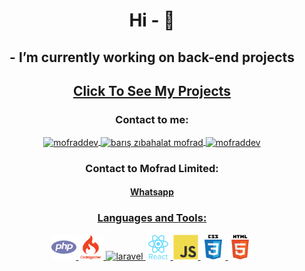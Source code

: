 <div align="center">
  <h1>Hi - 👋</h1>
  <h2>- I’m currently working on back-end projects</h2>
  <h2>
    <a href="https://mofrad.dev">
      Click To See My Projects
    </a>
  </h2>
  <h3>Contact to me:</h3>
  <p>
    <a href="https://twitter.com/mofraddev" target="blank">
      <img align="center" src="https://raw.githubusercontent.com/rahuldkjain/github-profile-readme-generator/master/src/images/icons/Social/twitter.svg" alt="mofraddev" height="30" width="40" />
    </a>
    <a href="https://www.linkedin.com/in/barismofrad/" target="blank">
      <img align="center" src="https://raw.githubusercontent.com/rahuldkjain/github-profile-readme-generator/master/src/images/icons/Social/linked-in-alt.svg" alt="barış zıbahalat mofrad" height="30" width="40" />
    </a>
    <a href="https://www.instagram.com/mofraddev" target="blank">
      <img align="center" src="https://raw.githubusercontent.com/rahuldkjain/github-profile-readme-generator/master/src/images/icons/Social/instagram.svg" alt="mofraddev" height="30" width="40" />
    </a>
  </p>
  
  <h3>Contact to Mofrad Limited:</h3>
  <p>
    <h4 height="30" width="40">
      <a href="https://wa.me/908503085778" target="blank">Whatsapp</a>
    </h4>
  </p>
  
  <h3><a href="https://github-readme-stats.vercel.app/api/top-langs?username=mofraddev&amp;show_icons=true&amp;locale=en&amp;layout=compact">Languages and Tools:</a></h3>
  <p>
    <a href="https://www.w3schools.com/php/" target="_blank">
      <img src="https://raw.githubusercontent.com/devicons/devicon/master/icons/php/php-plain.svg" alt="php" width="40" height="40" />
    </a>
    <a href="https://www.codeigniter.com" target="_blank">
      <img src="https://raw.githubusercontent.com/devicons/devicon/master/icons/codeigniter/codeigniter-plain-wordmark.svg" alt="codeigniter" width="40" height="40" />
    </a>
    <a href="https://www.laravel.com" target="_blank">
      <img src="https://www.svgrepo.com/show/376332/laravel.svg" alt="laravel" width="40" height="40" />
    </a>
    <a href="https://reactjs.org" target="_blank">
      <img src="https://raw.githubusercontent.com/devicons/devicon/master/icons/react/react-original-wordmark.svg" alt="react" width="40" height="40" />
    </a>
    <a href="https://developer.mozilla.org/en-US/docs/Web/JavaScript" target="_blank">
      <img src="https://raw.githubusercontent.com/devicons/devicon/master/icons/javascript/javascript-original.svg" alt="javascript" width="40" height="40" />
    </a>
    <a href="https://www.w3schools.com/css/" target="_blank">
      <img src="https://raw.githubusercontent.com/devicons/devicon/master/icons/css3/css3-original-wordmark.svg" alt="css3" width="40" height="40" />
    </a>
    <a href="https://www.w3.org/html/" target="_blank">
      <img src="https://raw.githubusercontent.com/devicons/devicon/master/icons/html5/html5-original-wordmark.svg" alt="html5" width="40" height="40" />
    </a>
    
  </p>
</div>
<br />
